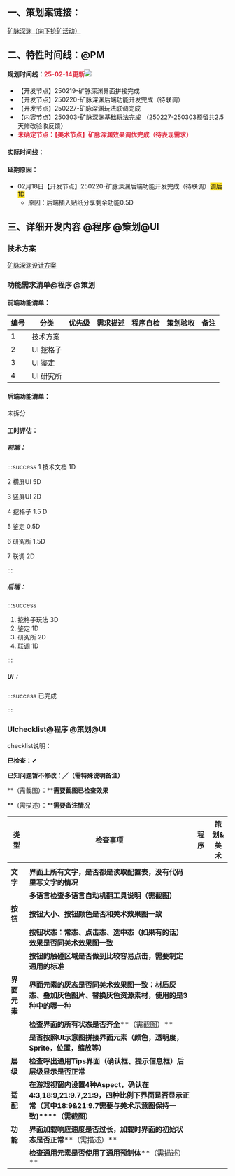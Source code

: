 ## 一、策划案链接：
[矿脉深渊（向下挖矿活动）](https://snh48group.yuque.com/zdlwma/kxyozs/ing5egekgv8230u7?singleDoc#)

## 二、特性时间线：@PM
#### 规划时间线：<font style="color:#DF2A3F;">25-02-14更新</font>![](https://cdn.nlark.com/yuque/0/2025/png/12926950/1739514039425-d2d23c78-205c-4922-a5ea-983db27c8c33.png)
+ 【开发节点】250219-矿脉深渊界面拼接完成
+ 【开发节点】250220-矿脉深渊后端功能开发完成（待联调）
+ 【开发节点】250227-矿脉深渊玩法联调完成
+ 【内容节点】250303-矿脉深渊基础玩法完成  （250227-250303预留共2.5天修改验收反馈）
+ **<font style="color:#DF2A3F;">未确定节点：【美术节点】矿脉深渊效果调优完成（待表现需求）  </font>**

#### 实际时间线：


#### 延期原因：
+ 02月18日【开发节点】250220-矿脉深渊后端功能开发完成（待联调）<font style="background-color:#FBDE28;">调后1D</font>
    - 原因：后端插入贴纸分享剩余功能0.5D  

## 三、详细开发内容 @程序 @策划@UI
### 技术方案
[矿脉深渊设计方案](https://snh48group.yuque.com/lw0nsy/zeet2g/utgz9m1gasph43br)

### 功能需求清单@程序 @策划
#### 前端功能清单：
| 编号 | 分类 | 优先级 | 需求描述 | 程序自检 | 策划验收 | 备注 |
| --- | --- | --- | --- | --- | --- | --- |
| 1 | 技术方案  |  |  |  | | |
| 2 | UI 挖格子 |  |  |  | | |
| 3 | UI 鉴定 |  |  |  | | |
| 4 | UI 研究所 |  |  |  | | |


#### 后端功能清单：
未拆分

#### 工时评估：
##### 前端：
:::success
1 技术文档 1D

2 横屏UI 5D

3 竖屏UI 2D

4 挖格子  1.5 D

5 鉴定 0.5D

6 研究所 1.5D

7 联调  2D



:::

##### 后端：
:::success
1. 挖格子玩法 3D
2. 鉴定 1D
3. 研究所 2D
4. 联调 1D

:::

##### UI：
:::success
已完成

:::

### UIchecklist@程序 @策划@UI
checklist说明：

**已检查：**✔

**已知问题暂不修改：╱（需特殊说明备注）**

**（需截图）：****需要截图已检查效果**

**（需描述）：****需要备注情况**

| **类型** | **检查事项** | **程序** | **策划&美术** |
| --- | --- | --- | --- |
| | | | |
| **文字** | **界面上所有文字，是否都是读取配置表，没有代码里写文字的情况** |  | |
| | **多语言检查****多语言自动机翻工具说明****（需截图）** |  | |
| **按钮** | **按钮大小、按钮颜色是否和美术效果图一致** |  | |
| | **按钮状态：常态、点击态、选中态（如果有的话）效果是否同美术效果图一致** |  | |
| | **按钮的触碰区域是否做到比较容易点击，需要制定通用的标准** |  | |
| **界面元素** | **界面元素的灰态是否同美术效果图一致：材质灰态、叠加灰色图片、替换灰色资源素材，使用的是3种中的哪一种** |  | |
| | **检查界面的所有状态是否齐全****（需截图）** |  | |
| | **是否按照UI示意图拼接界面元素（颜色，透明度，Sprite，位置，缩放等）** |  | |
| **层级** | **检查呼出通用Tips界面（确认框、提示信息框）后层级显示是否正常** |  | |
| **适配** | **在游戏视窗内设置4种Aspect，确认在4:3,18:9,21:9.7,21:9，四种比例下界面是否显示正常（其中18:9&21:9.7需要与美术示意图保持一致)****（需截图）** |  | |
| **功能** | **界面加载响应速度是否过长，加载时界面的初始状态是否正常****（需描述）** |  | |
| | **检查通用元素是否使用了通用预制体****（需描述）** |  | |






